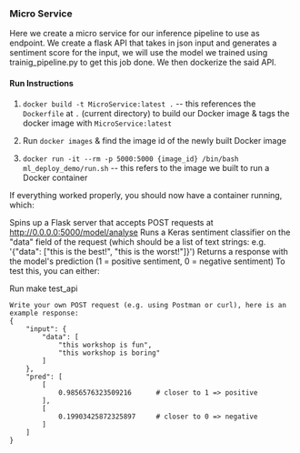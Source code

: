 
### Micro Service
Here we create a micro service for our inference pipeline to use as endpoint. We create a flask API that takes in json input and generates a sentiment score for the input, we will use the model we trained using trainig_pipeline.py to get this job done.
We then dockerize the said API.

#### Run Instructions

1. `docker build -t MicroService:latest .` -- this references the `Dockerfile` at `.` (current directory) to build our Docker image & tags the docker image with `MicroService:latest`

2. Run `docker images` & find the image id of the newly built Docker image

3. `docker run -it --rm -p 5000:5000 {image_id} /bin/bash ml_deploy_demo/run.sh` -- this refers to the image we built to run a Docker container

If everything worked properly, you should now have a container running, which:

Spins up a Flask server that accepts POST requests at http://0.0.0.0:5000/model/analyse
Runs a Keras sentiment classifier on the "data" field of the request (which should be a list of text strings: e.g. '{"data": ["this is the best!", "this is the worst!"]}')
Returns a response with the model's prediction (1 = positive sentiment, 0 = negative sentiment)
To test this, you can either:

Run make test_api
```
Write your own POST request (e.g. using Postman or curl), here is an example response:
{
    "input": {
        "data": [
            "this workshop is fun",
            "this workshop is boring"
        ]
    },
    "pred": [
        [
            0.9856576323509216      # closer to 1 => positive
        ],
        [
            0.19903425872325897     # closer to 0 => negative
        ]
    ]
}
```
